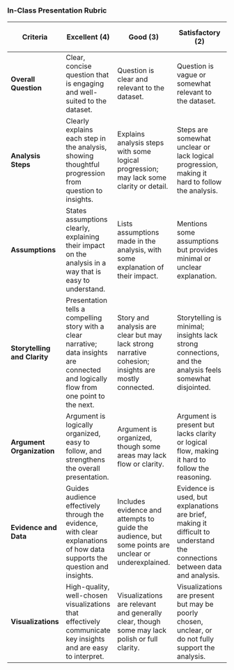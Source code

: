### In-Class Presentation Rubric

| **Criteria**                 | **Excellent (4)**                                                                                                                                  | **Good (3)**                                                                                                                            | **Satisfactory (2)**                                                                                                                         | **Needs Improvement (1)**                                                                                               |
|------------------------------|----------------------------------------------------------------------------------------------------------------------------------------------------|----------------------------------------------------------------------------------------------------------------------------------------|----------------------------------------------------------------------------------------------------------------------------------------------|--------------------------------------------------------------------------------------------------------------------------|
| **Overall Question**         | Clear, concise question that is engaging and well-suited to the dataset.                                                                          | Question is clear and relevant to the dataset.                                                                                        | Question is vague or somewhat relevant to the dataset.                                                                                        | Question is unclear or not well-connected to the dataset.                                                               |
| **Analysis Steps**           | Clearly explains each step in the analysis, showing thoughtful progression from question to insights.                                            | Explains analysis steps with some logical progression; may lack some clarity or detail.                                               | Steps are somewhat unclear or lack logical progression, making it hard to follow the analysis.                                                | Analysis steps are confusing, disorganized, or lack explanation.                                                        |
| **Assumptions**              | States assumptions clearly, explaining their impact on the analysis in a way that is easy to understand.                                          | Lists assumptions made in the analysis, with some explanation of their impact.                                                        | Mentions some assumptions but provides minimal or unclear explanation.                                                                        | Assumptions are missing, unclear, or unexplained.                                                                      |
| **Storytelling and Clarity** | Presentation tells a compelling story with a clear narrative; data insights are connected and logically flow from one point to the next.         | Story and analysis are clear but may lack strong narrative cohesion; insights are mostly connected.                                   | Storytelling is minimal; insights lack strong connections, and the analysis feels somewhat disjointed.                                        | Story is absent or incoherent; insights feel random or poorly connected.                                                |
| **Argument Organization**    | Argument is logically organized, easy to follow, and strengthens the overall presentation.                                                        | Argument is organized, though some areas may lack flow or clarity.                                                                    | Argument is present but lacks clarity or logical flow, making it hard to follow the reasoning.                                                | Argument is confusing, lacks structure, and does not support the analysis well.                                         |
| **Evidence and Data**        | Guides audience effectively through the evidence, with clear explanations of how data supports the question and insights.                         | Includes evidence and attempts to guide the audience, but some points are unclear or underexplained.                                  | Evidence is used, but explanations are brief, making it difficult to understand the connections between data and analysis.                    | Little to no evidence provided, or explanations do not clarify the relationship between data and insights.              |
| **Visualizations**           | High-quality, well-chosen visualizations that effectively communicate key insights and are easy to interpret.                                    | Visualizations are relevant and generally clear, though some may lack polish or full clarity.                                         | Visualizations are present but may be poorly chosen, unclear, or do not fully support the analysis.                                           | Visualizations are missing, unclear, or do not contribute meaningfully to the presentation.                             |


